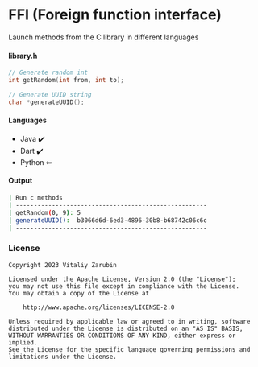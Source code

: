 FFI (Foreign function interface)
===================

Launch methods from the C library in different languages

#### library.h

```c
// Generate random int
int getRandom(int from, int to);

// Generate UUID string
char *generateUUID();
```

#### Languages

* Java ✔️
* Dart ✔️
* Python ⇦

#### Output

```bash
| Run c methods
| -----------------------------------------------------
| getRandom(0, 9): 5
| generateUUID():  b3066d6d-6ed3-4896-30b8-b68742c06c6c
| -----------------------------------------------------
```

### License

```
Copyright 2023 Vitaliy Zarubin

Licensed under the Apache License, Version 2.0 (the "License");
you may not use this file except in compliance with the License.
You may obtain a copy of the License at

    http://www.apache.org/licenses/LICENSE-2.0

Unless required by applicable law or agreed to in writing, software
distributed under the License is distributed on an "AS IS" BASIS,
WITHOUT WARRANTIES OR CONDITIONS OF ANY KIND, either express or implied.
See the License for the specific language governing permissions and
limitations under the License.
```
